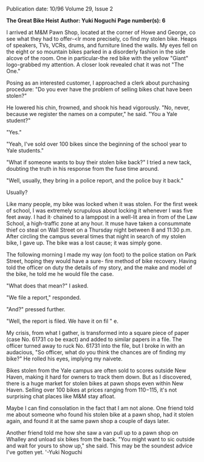 Publication date: 10/96
Volume 29, Issue 2

**The Great Bike Heist**
**Author: Yuki Noguchi**
**Page number(s): 6**

I arrived at M&M Pawn Shop, located at 
the corner of Howe and George, co see what 
they had to offer-<lr more precisely, co find 
my stolen bike. Heaps of speakers, TVs, 
VCRs, drums, and furniture lined the walls. 
My eyes fell on the eight or so mountain bikes 
parked in a disorderly fashion in the side 
alcove of the room. One in particular-the red 
bike with the yellow "Giant" logo-grabbed 
my attention. A closer look revealed chat it was 
not "The One." 

Posing as an interested customer, I 
approached a clerk about purchasing 
procedure: "Do you ever have the problem of 
selling bikes chat have been stolen?" 

He lowered his chin, frowned, and shook 
his head vigorously. "No, never, because we 
register the names on a computer," he said. 
"You a Yale student?" 

"Yes." 

"Yeah, I've sold over 100 bikes since the 
beginning of the school year to Yale students." 

"What if someone wants to buy their 
stolen bike back?" I tried a new tack, doubting 
the truth in his response from the fuse time 
around. 

"Well, usually, they bring in a police 
report, and the police buy it back." 

Usually? 

Like many people, my bike was locked 
when it was stolen. For the first week of 
school, I was extremely scrupulous about 
locking it whenever I was five feet away. I had 
it· chained to a lamppost in a well-lit area in 
from of the Law School, a high-traffic zone at 
any hour. It muse have taken a consummate 
thief co steal on Wall Street on a Thursday 
night between 8 and 11:30 p.m. After circling 
the campus several times that night in search 
of my stolen bike, I gave up. The bike was a 
lost cause; it was simply gone. 

The following morning I made my way 
(on foot) to the police station on Park Street, 
hoping they would have a sure-
fire method of bike recovery. 
Having told the officer on duty 
the details of my story, and the 
make and model of the bike, 
he told me he would file the 
case. 

"What does that 
mean?" I asked. 

"We file a 
report," 
responded. 

"And?" 
pressed 
further. 

"Well, the report is filed. We have it on 
fil " 
e. 

My crisis, from what I gather, is 
transformed into a square piece of paper (case 
No. 61731 co be exact) and added to similar 
papers in a file. The officer turned away to 
ruck No. 61731 into the file, but I broke in 
with an audacious, "So officer, what do you 
think the chances are of finding my bike?" He 
rolled his eyes, implying my naivete. 

Bikes stolen from the Yale campus are 
often sold to scores outside New Haven, 
making it hard for owners to track them 
down. But as I discovered, there is a huge 
market for stolen bikes at pawn shops even 
within New Haven. Selling over 100 bikes at 
prices ranging from $110-$115, it's not 
surprising chat places like M&M stay afloat. 

Maybe I can find consolation in the fact 
that I am not alone. One friend told me about 
someone who found his stolen bike at a pawn 
shop, had it stolen again, and found it at the 
same pawn shop a couple of days later. 

Another friend told me how she saw a van pull 
up to a pawn shop on Whalley and unload six 
bikes from the back. "You might want to sic 
outside and wait for yours to show up," she 
said. This may be the soundest advice 
I've gotten yet. 
'-Yuki Noguchi